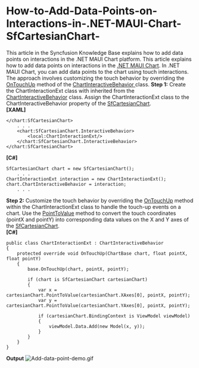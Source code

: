 # How-to-Add-Data-Points-on-Interactions-in-.NET-MAUI-Chart-SfCartesianChart-
This article in the Syncfusion Knowledge Base explains  how to add data points on interactions in the .NET MAUI Chart platform.
This article explains how to add data points on interactions in the [.NET MAUI Chart](https://www.syncfusion.com/maui-controls/maui-cartesian-charts).
In .NET MAUI Chart, you can add data points to the chart using touch interactions.
The approach involves customizing the touch behavior by overriding the [OnTouchUp]() method of the [ChartInteractiveBehavior ]() class.
**Step 1:** Create the ChartInteractionExt class with inherited from the [ChartInteractiveBehavior]() class. Assign the ChartInteractionExt class to the ChartInteractiveBehavior property of the [SfCartesianChart]((https://www.syncfusion.com/maui-controls/maui-cartesian-charts)).   
**[XAML]**
```
</chart:SfCartesianChart>
    . . .
    <chart:SfCartesianChart.InteractiveBehavior>
        <local:ChartInteractionExt/>
    </chart:SfCartesianChart.InteractiveBehavior>
</chart:SfCartesianChart>
```
**[C#]**
```
SfCartesianChart chart = new SfCartesianChart();
    . . .
ChartInteractionExt interaction = new ChartInteractionExt();
chart.ChartInteractiveBehavior = interaction;
    . . .
```    
**Step 2:**  Customize the touch behavior by overriding the  [OnTouchUp]() method within the ChartInteractionExt class to handle the touch-up events on a chart.
Use the [PointToValue]() method to convert the touch coordinates (pointX and pointY) into corresponding data values on the X and Y axes of the [SfCartesianChart]((https://www.syncfusion.com/maui-controls/maui-cartesian-charts)).   
**[C#]**
```
public class ChartInteractionExt : ChartInteractiveBehavior
{
    protected override void OnTouchUp(ChartBase chart, float pointX, float pointY)
    {
        base.OnTouchUp(chart, pointX, pointY);

        if (chart is SfCartesianChart cartesianChart)
        {
            var x = cartesianChart.PointToValue(cartesianChart.XAxes[0], pointX, pointY);
            var y = cartesianChart.PointToValue(cartesianChart.YAxes[0], pointX, pointY);

            if (cartesianChart.BindingContext is ViewModel viewModel)
            {
                viewModel.Data.Add(new Model(x, y));
            }
        }
    }
}
```

**Output**
![Add-data-point-demo.gif](https://support.syncfusion.com/kb/agent/attachment/article/13602/inline?token=eyJhbGciOiJodHRwOi8vd3d3LnczLm9yZy8yMDAxLzA0L3htbGRzaWctbW9yZSNobWFjLXNoYTI1NiIsInR5cCI6IkpXVCJ9.eyJpZCI6IjEwNjI3Iiwib3JnaWQiOiIzIiwiaXNzIjoic3VwcG9ydC5zeW5jZnVzaW9uLmNvbSJ9._OepOF6PgN1lU1_08Qj-s9fCS8sjZ-Q_X3R3W4nfsnw)